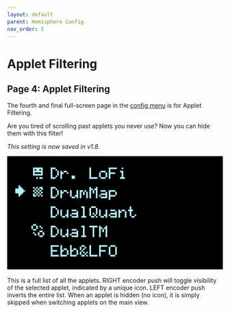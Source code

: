```yaml
---
layout: default
parent: Hemisphere Config
nav_order: 5
---
```

# Applet Filtering

## Page 4: Applet Filtering

The fourth and final full-screen page in the [config menu](Hemisphere-Config) is for Applet Filtering.

Are you tired of scrolling past applets you never use? Now you can hide them with this filter!

_This setting is now saved in v1.8._

![Applet List screenshot](images/AppletList.png)

This is a full list of all the applets. RIGHT encoder push will toggle visibility of the selected applet, indicated by a unique icon. LEFT encoder push inverts the entire list. When an applet is hidden (no icon), it is simply skipped when switching applets on the main view.
